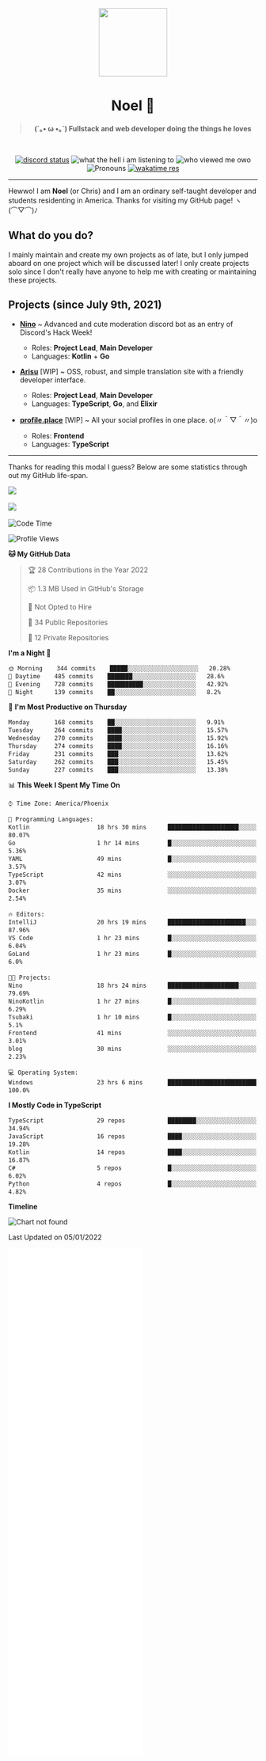 <div align='center'>
  <div align='center'>
    <img
      src='https://cdn.floofy.dev/art/icons/icon_cinnamonserval.png'
      width='138'
      height='138'
    />
  </div>
  <h1>Noel 🐾</h1>
  <blockquote><strong>(´｡• ω •｡`) Fullstack and web developer doing the things he loves</strong></blockquote>

  <br />

  <a href='https://discord.com/users/280158289667555328' target='_blank'><img alt="discord status" src="https://dev.discordprofiles.me/badge/status/280158289667555328" /></a>
  <img alt="what the hell i am listening to" src="https://dev.discordprofiles.me/badge/spotify/280158289667555328" />
  <img alt="who viewed me owo" src="https://komarev.com/ghpvc/?username=auguwu" />
  <img alt='Pronouns' src='https://img.shields.io/endpoint?url=https://pronoundb.org/shields/6004d014406af11e4593a013' />
  <a href="https://wakatime.com/@auguwu" target='_blank'>
    <img alt='wakatime res' src='https://wakatime.com/badge/user/89736485-42ec-4c0f-a2f3-481db74514dc.svg' />
  </a>
</div>

<hr />

Hewwo! I am **Noel** (or Chris) and I am an ordinary self-taught developer and students residenting in America. Thanks for visiting my GitHub page! ヽ(⌒▽⌒)ﾉ

## What do you do?
I mainly maintain and create my own projects as of late, but I only jumped aboard on one project which will be discussed later! I only create projects
solo since I don't really have anyone to help me with creating or maintaining these projects.

## Projects (since July 9th, 2021)
- [**Nino**](https://nino.sh) ~ Advanced and cute moderation discord bot as an entry of Discord's Hack Week!
  - Roles: **Project Lead**, **Main Developer**
  - Languages: **Kotlin** + **Go**

- [**Arisu**](https://arisu.land) [WIP] ~ OSS, robust, and simple translation site with a friendly developer interface.
  - Roles: **Project Lead**, **Main Developer**
  - Languages: **TypeScript**, **Go**, and **Elixir**

- [**profile.place**](https://profile.place) [WIP] ~ All your social profiles in one place. o(〃＾▽＾〃)o
  - Roles: **Frontend**
  - Languages: **TypeScript**

---

Thanks for reading this modal I guess? Below are some statistics through out my GitHub life-span.

![](https://github-readme-stats.vercel.app/api?username=auguwu&count_private=true&show_icons=true&theme=gruvbox)

![](https://github-readme-stats.vercel.app/api/top-langs/?username=auguwu&layout=compact&theme=gruvbox)

<!--START_SECTION:waka-->
![Code Time](http://img.shields.io/badge/Code%20Time-2%2C582%20hrs%2027%20mins-blue)

![Profile Views](http://img.shields.io/badge/Profile%20Views-55-blue)

**🐱 My GitHub Data** 

> 🏆 28 Contributions in the Year 2022
 > 
> 📦 1.3 MB Used in GitHub's Storage 
 > 
> 🚫 Not Opted to Hire
 > 
> 📜 34 Public Repositories 
 > 
> 🔑 12 Private Repositories  
 > 
**I'm a Night 🦉** 

```text
🌞 Morning    344 commits    █████░░░░░░░░░░░░░░░░░░░░   20.28% 
🌆 Daytime    485 commits    ███████░░░░░░░░░░░░░░░░░░   28.6% 
🌃 Evening    728 commits    ██████████░░░░░░░░░░░░░░░   42.92% 
🌙 Night      139 commits    ██░░░░░░░░░░░░░░░░░░░░░░░   8.2%

```
📅 **I'm Most Productive on Thursday** 

```text
Monday       168 commits    ██░░░░░░░░░░░░░░░░░░░░░░░   9.91% 
Tuesday      264 commits    ████░░░░░░░░░░░░░░░░░░░░░   15.57% 
Wednesday    270 commits    ████░░░░░░░░░░░░░░░░░░░░░   15.92% 
Thursday     274 commits    ████░░░░░░░░░░░░░░░░░░░░░   16.16% 
Friday       231 commits    ███░░░░░░░░░░░░░░░░░░░░░░   13.62% 
Saturday     262 commits    ███░░░░░░░░░░░░░░░░░░░░░░   15.45% 
Sunday       227 commits    ███░░░░░░░░░░░░░░░░░░░░░░   13.38%

```


📊 **This Week I Spent My Time On** 

```text
⌚︎ Time Zone: America/Phoenix

💬 Programming Languages: 
Kotlin                   18 hrs 30 mins      ████████████████████░░░░░   80.07% 
Go                       1 hr 14 mins        █░░░░░░░░░░░░░░░░░░░░░░░░   5.36% 
YAML                     49 mins             █░░░░░░░░░░░░░░░░░░░░░░░░   3.57% 
TypeScript               42 mins             ░░░░░░░░░░░░░░░░░░░░░░░░░   3.07% 
Docker                   35 mins             ░░░░░░░░░░░░░░░░░░░░░░░░░   2.54%

🔥 Editors: 
IntelliJ                 20 hrs 19 mins      ██████████████████████░░░   87.96% 
VS Code                  1 hr 23 mins        █░░░░░░░░░░░░░░░░░░░░░░░░   6.04% 
GoLand                   1 hr 23 mins        █░░░░░░░░░░░░░░░░░░░░░░░░   6.0%

🐱‍💻 Projects: 
Nino                     18 hrs 24 mins      ████████████████████░░░░░   79.69% 
NinoKotlin               1 hr 27 mins        █░░░░░░░░░░░░░░░░░░░░░░░░   6.29% 
Tsubaki                  1 hr 10 mins        █░░░░░░░░░░░░░░░░░░░░░░░░   5.1% 
Frontend                 41 mins             ░░░░░░░░░░░░░░░░░░░░░░░░░   3.01% 
blog                     30 mins             ░░░░░░░░░░░░░░░░░░░░░░░░░   2.23%

💻 Operating System: 
Windows                  23 hrs 6 mins       █████████████████████████   100.0%

```

**I Mostly Code in TypeScript** 

```text
TypeScript               29 repos            ████████░░░░░░░░░░░░░░░░░   34.94% 
JavaScript               16 repos            ████░░░░░░░░░░░░░░░░░░░░░   19.28% 
Kotlin                   14 repos            ████░░░░░░░░░░░░░░░░░░░░░   16.87% 
C#                       5 repos             █░░░░░░░░░░░░░░░░░░░░░░░░   6.02% 
Python                   4 repos             █░░░░░░░░░░░░░░░░░░░░░░░░   4.82%

```


**Timeline**

![Chart not found](https://raw.githubusercontent.com/auguwu/auguwu/master/charts/bar_graph.png) 


 Last Updated on 05/01/2022
<!--END_SECTION:waka-->

![](./github-metrics.svg)
